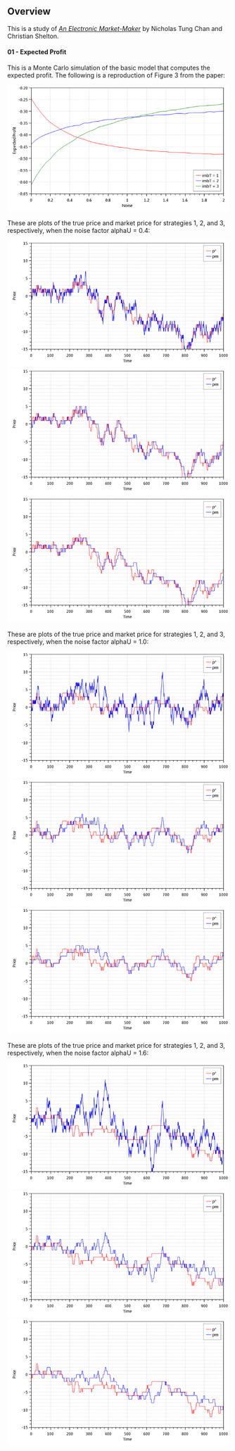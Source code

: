 ## Overview

This is a study of [*An Electronic Market-Maker*](http://dspace.mit.edu/handle/1721.1/7220) by Nicholas Tung Chan and Christian Shelton.

#### 01 - Expected Profit

This is a Monte Carlo simulation of the basic model that computes the expected profit. The following is a reproduction of Figure 3 from the paper:

![ExpectedProfit-Result](images/ExpectedProfit-Result.png)

These are plots of the true price and market price for strategies 1, 2, and 3, respectively, when the noise factor alphaU = 0.4:

![ExpectedProfit-Series-alphaU-0.4-imbT-1](images/ExpectedProfit-Series-alphaU-0.4-imbT-1.png)
![ExpectedProfit-Series-alphaU-0.4-imbT-2](images/ExpectedProfit-Series-alphaU-0.4-imbT-2.png)
![ExpectedProfit-Series-alphaU-0.4-imbT-3](images/ExpectedProfit-Series-alphaU-0.4-imbT-3.png)

These are plots of the true price and market price for strategies 1, 2, and 3, respectively, when the noise factor alphaU = 1.0:

![ExpectedProfit-Series-alphaU-1.0-imbT-1](images/ExpectedProfit-Series-alphaU-1.0-imbT-1.png)
![ExpectedProfit-Series-alphaU-1.0-imbT-2](images/ExpectedProfit-Series-alphaU-1.0-imbT-2.png)
![ExpectedProfit-Series-alphaU-1.0-imbT-3](images/ExpectedProfit-Series-alphaU-1.0-imbT-3.png)

These are plots of the true price and market price for strategies 1, 2, and 3, respectively, when the noise factor alphaU = 1.6:

![ExpectedProfit-Series-alphaU-1.6-imbT-1](images/ExpectedProfit-Series-alphaU-1.6-imbT-1.png)
![ExpectedProfit-Series-alphaU-1.6-imbT-2](images/ExpectedProfit-Series-alphaU-1.6-imbT-2.png)
![ExpectedProfit-Series-alphaU-1.6-imbT-3](images/ExpectedProfit-Series-alphaU-1.6-imbT-3.png)
